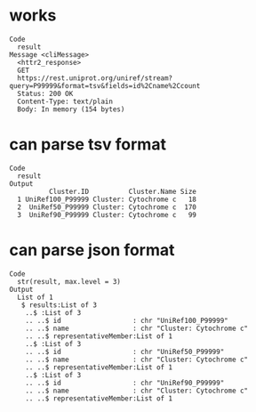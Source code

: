 # works

    Code
      result
    Message <cliMessage>
      <httr2_response>
      GET
      https://rest.uniprot.org/uniref/stream?query=P99999&format=tsv&fields=id%2Cname%2Ccount
      Status: 200 OK
      Content-Type: text/plain
      Body: In memory (154 bytes)

# can parse tsv format

    Code
      result
    Output
              Cluster.ID          Cluster.Name Size
      1 UniRef100_P99999 Cluster: Cytochrome c   18
      2  UniRef50_P99999 Cluster: Cytochrome c  170
      3  UniRef90_P99999 Cluster: Cytochrome c   99

# can parse json format

    Code
      str(result, max.level = 3)
    Output
      List of 1
       $ results:List of 3
        ..$ :List of 3
        .. ..$ id                  : chr "UniRef100_P99999"
        .. ..$ name                : chr "Cluster: Cytochrome c"
        .. ..$ representativeMember:List of 1
        ..$ :List of 3
        .. ..$ id                  : chr "UniRef50_P99999"
        .. ..$ name                : chr "Cluster: Cytochrome c"
        .. ..$ representativeMember:List of 1
        ..$ :List of 3
        .. ..$ id                  : chr "UniRef90_P99999"
        .. ..$ name                : chr "Cluster: Cytochrome c"
        .. ..$ representativeMember:List of 1

